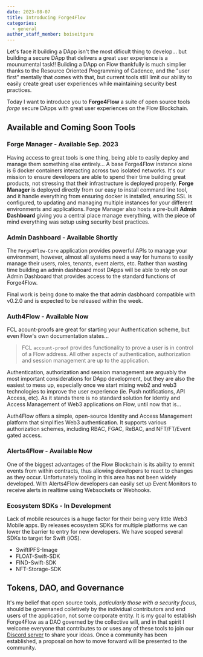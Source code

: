 ```yaml
---
date: 2023-08-07
title: Introducing Forge4Flow
categories:
  - general
author_staff_member: boiseitguru
---
```


Let's face it building a DApp isn't the most dificult thing to develop... but building a secure DApp that delivers a great user experience is a mounumental task!! Building a DApp on Flow thankfully is much simplier thanks to the Resource Oriented Programming of Cadence, and the "user first" mentally that comes with that, but current tools still limit our ability to easily create great user experiences while maintaining security best practices.

Today I want to introduce you to **Forge4Flow** a suite of open source tools _forge_ secure DApps with great user experiences on the Flow Blockchain.

## Available and Coming Soon Tools

### Forge Manager - Available Sep. 2023

Having access to great tools is one thing, being able to easily deploy and manage them something else entirely... A base Forge4Flow instance alone is 6 docker containers interacting across two isolated networks. It's our mission to ensure developers are able to spend their time building great products, not stressing that their infrastructure is deployed properly. **Forge Manager** is deployed directly from our easy to install command line tool, and it handle everything from ensuring docker is installed, ensuring SSL is configured, to updating and managing multiple instances for your different environments and applications. Forge Manager also hosts a pre-built **Admin Dashboard** giving you a central place manage everything, with the piece of mind everything was setup using security best practices.

### Admin Dashboard - Available Shortly

The `Forge4Flow-Core` application provides powerful APIs to manage your environment, however, almost all systems need a way for humans to easily manage their users, roles, tenants, event alerts, etc. Rather than wasting time building an admin dashboard most DApps will be able to rely on our Admin Dashboard that provides access to the standard functions of Forge4Flow.

Final work is being done to make the that admin dasbhoard compatible with v0.2.0 and is expected to be released within the week.

### Auth4Flow - Available Now

FCL acount-proofs are great for starting your Authentication scheme, but even Flow's own documentation states...

> FCL `account-proof` provides functionality to prove a user is in control of a Flow address. All other aspects of authentication, authorization and session management are up to the application.

Authentication, authorization and session management are arguably the most important considerations for DApp development, but they are also the easiest to mess up, especially once we start mixing web2 and web3 technologies to improve the user experience (ie. Push notifications, API Access, etc). As it stands there is no standard solution for Identiy and Access Management of Web3 applications on Flow, until now that is...

Auth4Flow offers a simple, open-source Identity and Access Management platform that simplifies Web3 authentication. It supports various authorization schemes, including RBAC, FGAC, ReBAC, and NFT/FT/Event gated access.

### Alerts4Flow - Available Now

One of the biggest advantages of the Flow Blockchain is its ability to emmit events from within contracts, thus allowing developers to react to changes as they occur. Unfortunately tooling in this area has not been widely developed. With Alerts4Flow developers can easily set up Event Monitors to receive alerts in realtime using Websockets or Webhooks.

### Ecosystem SDKs - In Development

Lack of mobile resources is a huge factor for their being very little Web3 Mobile apps. By releases ecosystem SDKs for multiple platforms we can lower the barrier to entry for new developers. We have scoped several SDKs to target for Swift (iOS).

- SwiftIPFS-Image
- FLOAT-Swift-SDK
- FIND-Swift-SDK
- NFT-Storage-SDK

## Tokens, DAO, and Governance

It's my belief that open source tools, _paticularly those with a security focus_, should be governaned colletively by the individual contributors and end users of the application, not some corporate entity. It is my goal to establish Forge4Flow as a DAO governed by the collective will, and in that spirit I welcome everyone that contributes to or uses any of these tools to join our [Discord server](https://discord.gg/S85mDy2qxE) to share your ideas. Once a community has been established, a proposal on how to move forward will be presented to the community.
